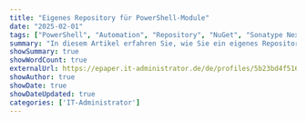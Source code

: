 ```yaml
---
title: "Eigenes Repository für PowerShell-Module"
date: "2025-02-01"
tags: ["PowerShell", "Automation", "Repository", "NuGet", "Sonatype Nexus"]
summary: "In diesem Artikel erfahren Sie, wie Sie ein eigenes Repository für PowerShell-Module aufbauen, verwalten und in den Arbeitsablauf Ihrer IT-Abteilung integrieren können. Zudem wird erläutert, wie Sie Module entwickeln und sicher bereitstellen."
showSummary: true
showWordCount: true
externalUrl: https://epaper.it-administrator.de/de/profiles/5b23bd4f5165-it-administrator/editions/ausgabe-02-2025
showAuthor: true
showDate: true
showDateUpdated: true
categories: ['IT-Administrator']
---
```

